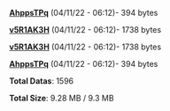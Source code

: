 [**AhppsTPq**](/data/AhppsTPq.txt) (04/11/22 - 06:12)- 394 bytes

[**v5R1AK3H**](/data/v5R1AK3H.txt) (04/11/22 - 06:12)- 1738 bytes

[**v5R1AK3H**](/data/v5R1AK3H.txt) (04/11/22 - 06:12)- 1738 bytes

[**AhppsTPq**](/data/AhppsTPq.txt) (04/11/22 - 06:12)- 394 bytes

**Total Datas**: 1596

**Total Size**: 9.28 MB / 9.3 MB